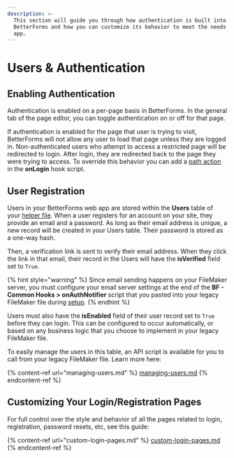 ```yaml
---
description: >-
  This section will guide you through how authentication is built into
  BetterForms and how you can customize its behavior to meet the needs of your
  app.
---
```


# Users & Authentication

## Enabling Authentication

Authentication is enabled on a per-page basis in BetterForms. In the general tab of the page editor, you can toggle authentication on or off for that page.

If authentication is enabled for the page that user is trying to visit, BetterForms will not allow any user to load that page unless they are logged in. Non-authenticated users who attempt to access a restricted page will be redirected to login. After login, they are redirected back to the page they were trying to access. To override this behavior you can add a [path action](../actions-processor/actions_overview/path.md) in the **onLogin** hook script.

## User Registration

Users in your BetterForms web app are stored within the **Users** table of your [helper file](../../getting-started/ide-quick-tour/setup/configure-fm-server.md#what-is-the-helper-file). When a user registers for an account on your site, they provide an email and a password. As long as their email address is unique, a new record will be created in your Users table. Their password is stored as a one-way hash.

Then, a verification link is sent to verify their email address. When they click the link in that email, their record in the Users will have the **isVerified** field set to `True`.

{% hint style="warning" %}
Since email sending happens on your FileMaker server, you must configure your email server settings at the end of the **BF - Common Hooks > onAuthNotifier** script that you pasted into your legacy FileMaker file during [setup](../../getting-started/ide-quick-tour/setup/install-bf-helper-file.md).
{% endhint %}

Users must also have the **isEnabled** field of their user record set to `True` before they can login. This can be configured to occur automatically, or based on any business logic that you choose to implement in your legacy FileMaker file.

To easily manage the users in this table, an API script is available for you to call from your legacy FileMaker file. Learn more here:

{% content-ref url="managing-users.md" %}
[managing-users.md](managing-users.md)
{% endcontent-ref %}

## Customizing Your Login/Registration Pages

For full control over the style and behavior of all the pages related to login, registration, password resets, etc, see this guide:

{% content-ref url="custom-login-pages.md" %}
[custom-login-pages.md](custom-login-pages.md)
{% endcontent-ref %}
